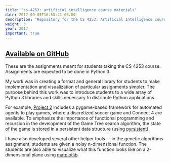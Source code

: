 ```yaml
---
title: "cs-4253: artificial intelligence course materials"
date: 2017-09-05T16:53:41-05:00
description: "Repository for the CS 4253: Artificial Intelligence course."
weight: 3
year: 2017
important: true
---
```


## [Available on GitHub](https://github.com/TUmasters/cs4253)

These are the assignments meant for students taking the CS 4253
course. Assignments are expected to be done in Python 3.

My work was in creating a format and general library for students to
make implementation and visualization of particular assignments
simpler. The purpose behind this work was to introduce students to a
wide array of Python 3 libraries and skills necessary to distribute
Python applications.

For example, [Project
2](https://github.com/TUmasters/cs4253/tree/master/src/projects/proj2)
includes a pygame-based framework for automated agents to play games,
where a discretized soccer game and Connect 4 are available. To
emphasize the importance of functional programming and recursion in
the development of the Game Tree search algorithm, the state of the
game is stored in a persistent data structure (using
[pyrsistent](https://github.com/tobgu/pyrsistent)).

I have also developed several other helper tools -- in the genetic
algorithms assignment, students are given a noisy n-dimensional
function. The students are also able to visualize what this function
looks like on a 2-dimensional plane using
[matplotlib](https://matplotlib.org/).
